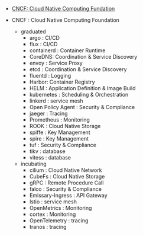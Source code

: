 - [CNCF: Cloud Native Computing Fundation](https://www.cncf.io/)


- CNCF : Cloud Native Computing Foundation
  - graduated
    - argo  : CI/CD
    - flux : CI/CD
    - containerd : Container Runtime
    - CoreDNS: Coordination & Service Discovery
    - envoy : Service Proxy
    - etcd : Coordination & Service Discovery
    - fluentd : Logging
    - Harbor: Container Registry
    - HELM : Application Definition & Image Build
    - kubernetes : Scheduling & Orchestration
    - linkerd : service mesh
    - Open Policy Agent :  Security & Compliance
    - jaeger : Tracing
    - Prometheus : Monitoring
    - ROOK : Cloud Native Storage
    - spiffe : Key Management
    - spire : Key Management
    - tuf : Security & Compliance
    - tikv : database
    - vitess : database
  - incubating
    - cilium : Cloud Native Network
    - CubeFs : Cloud Native Storage
    - gRPC : Remote Procedure Call
    - falco : Security & Compliance
    - Emissary-Ingress : API Gateway
    - lstio : service mesh
    - OpenMetrics : Monitoring
    - cortex : Monitoring
    - OpenTelemetry : tracing
    - tranos : tracing
